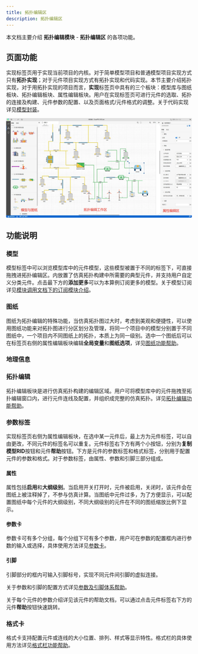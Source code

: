 ```yaml
---
title: 拓扑编辑区
description: 拓扑编辑区
---
```


本文档主要介绍 **拓扑编辑模块** - **拓扑编辑区** 的各项功能。


## 页面功能

实现标签页用于实现当前项目的内核。对于简单模型项目和普通模型项目实现方式只有**拓扑实现**；对于元件项目实现方式有拓扑实现和代码实现。本节主要介绍拓扑实现，对于用拓扑实现的项目而言，**实现**标签页中具有的三个板块：模型库与图纸板块、拓扑编辑板块、属性编辑板块。用户在实现标签页可进行元件的选取、拓扑的连接及构建、元件参数的配置、以及页面格式/元件格式的调整。关于代码实现详见[模型封装](../../../../../10-xstudio/20-simstudio/50-modeling/40-module-packaging/index.md)。

![拓扑实现](./topology.png)

## 功能说明

### 模型

模型标签中可以浏览模型库中的元件模型，这些模型被置于不同的标签下，可直接拖拽进拓扑编辑区。内放置了仿真拓扑构建中所需要的典型元件，并支持用户自定义分类元件。点击最下方的**添加更多**可以为本算例订阅更多的模型。关于模型订阅详见[模块调用文档下的订阅模块介绍](../../../../../10-xstudio/20-simstudio/50-modeling/50-module-reuse/index.md)。

### 图纸

图纸为拓扑编辑的特殊功能，当仿真拓扑图过大时，考虑到美观和便捷性，可以使用图纸功能来对拓扑图进行分区划分及管理，将同一个项目中的模型分别置于不同图纸中，一个项目内不同图纸上的拓扑，本质上为同一级别。选中一个图纸后可以在标签页右侧的属性编辑板块编辑**全局变量**和**图纸选项**，详见[图纸功能帮助](10-canvas/index.md)。


### 地理信息

### 拓扑编辑

拓扑编辑板块是进行仿真拓扑构建的编辑区域。用户可将模型库中的元件拖拽至拓扑编辑窗口内，进行元件连线及配置，并组织成完整的仿真拓扑。详见[拓扑编辑功能帮助](20-topology-editing/index.md)。

### 参数标签

实现标签页右侧为属性编辑板块，在选中某一元件后，最上方为元件标签，可以自由更改，不同元件的标签名可以重复。元件标签右下方有两个小按钮，分别为**复制模型RID**按钮和元件**帮助**按钮。下方是元件的参数标签和格式标签，分别用于配置元件的参数和格式。对于参数标签，由属性、参数和引脚三部分组成。

#### 属性
属性包括**启用**和**大纲级别**。当启用开关打开时，元件被启用，关闭时，该元件会在图纸上被注释掉了，不参与仿真计算。当图纸中元件过多，为了方便显示，可以配置图纸中每个元件的大纲级别，不同大纲级别的元件在不同的图纸缩放比例下显示。

#### 参数卡
参数卡可有多个分组，每个分组下可有多个参数，用户可在参数的配置框内进行参数的输入或选择，具体使用方法详见[参数卡](30-param-panel/index.md)。

#### 引脚
引脚部分的框内可输入引脚标号，实现不同元件间引脚的虚拟连接。


关于参数和引脚的配置方式详见[参数及引脚体系帮助](../../../../../10-xstudio/20-simstudio/50-modeling/30-param-config/index.md)。

关于每个元件的参数介绍详见该元件的帮助文档，可以通过点击元件标签右下方的元件**帮助**按钮快速跳转。

### 格式卡

格式卡支持配置元件或连线的大小位置、排列、样式等显示特性。格式栏的具体使用方法详见[格式栏功能帮助](40-style-panel/index.md)。